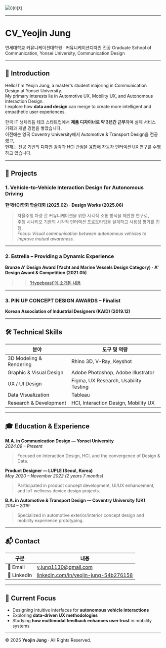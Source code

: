 ![이미지](pawel-czerwinski-DXzDtHsCQFI-unsplash.jpg)

---

# CV_Yeojin Jung

연세대학교 커뮤니케이션대학원 · 커뮤니케이션디자인 전공 
Graduate School of Communication, Yonsei University, Communication Design

---

## 👋 Introduction

Hello! I'm Yeojin Jung, a master's student majoring in Communication Design at Yonsei University.  
My primary interests lie in Automotive UX, Mobility UX, and Autonomous Interaction Design.  
I explore how **data and design** can merge to create more intelligent and empathetic user experiences.

한국 IT 생체리듬 테크 스타트업에서 **제품 디자이너로 약 3년간 근무**하며 실제 서비스 기획과 개발 경험을 쌓았습니다.  
이전에는 영국 Coventry University에서 Automotive & Transport Design을 전공했고,  
현재는 전공 기반의 디자인 감각과 HCI 관점을 융합해 자동차 인터랙션 UX 연구를 수행하고 있습니다.

---

## 🧩 Projects

### 1. Vehicle-to-Vehicle Interaction Design for Autonomous Driving 
**한국HCI학회 학술대회 (2025.02)** · **Design Works (2025.06)**  
> 자율주행 차량 간 커뮤니케이션을 위한 시각적 소통 방식을 제안한 연구로,  
> 주행 시나리오 기반의 시각적 인터랙션 프로토타입을 설계하고 사용성 평가를 진행.  
> Focus: *Visual communication between autonomous vehicles to improve mutual awareness.*

---

### 2. Estrella – Providing a Dynamic Experience  
**Bronze A' Design Award (Yacht and Marine Vessels Design Category)** · **A' Design Award & Competition (2021.05)**   
> > ['Hypebeast'에 소개된 내용](https://hypebeast.com/2021/7/estrella-superyacht-star-wars-yeojin-jung)

---

### 3. PIN UP CONCEPT DESIGN AWARDS – Finalist  
**Korean Association of Industrial Designers (KAID) (2019.12)**  

---

## 🛠️ Technical Skills

| 분야 | 도구 및 역량 |
|------|--------------|
| 3D Modeling & Rendering | Rhino 3D, V-Ray, Keyshot |
| Graphic & Visual Design | Adobe Photoshop, Adobe Illustrator |
| UX / UI Design | Figma, UX Research, Usability Testing |
| Data Visualization | Tableau |
| Research & Development | HCI, Interaction Design, Mobility UX |

---

## 🎓 Education & Experience

**M.A. in Communication Design — Yonsei University**  
*2024.09 – Present*  
> Focused on Interaction Design, HCI, and the convergence of Design & Data.

**Product Designer — LUPLE (Seoul, Korea)**  
*May 2020 – November 2022 (2 years 7 months)*  
> Participated in product concept development, UI/UX enhancement, and IoT wellness device design projects.

**B.A. in Automotive & Transport Design — Coventry University (UK)**  
*2014 – 2019*  
> Specialized in automotive exterior/interior concept design and mobility experience prototyping.

---

## 📬 Contact

| 구분 | 내용 |
|------|------|
| 📧 Email | y.jung1130@gmail.com |
| 💼 LinkedIn | [linkedin.com/in/yeojin-jung-54b276158](https://www.linkedin.com/in/yeojin-jung-54b276158/) |

---

## 🌱 Current Focus

- Designing intuitive interfaces for **autonomous vehicle interactions**  
- Exploring **data-driven UX methodologies**  
- Studying **how multimodal feedback enhances user trust** in mobility systems  

---

© 2025 **Yeojin Jung** · All Rights Reserved.
